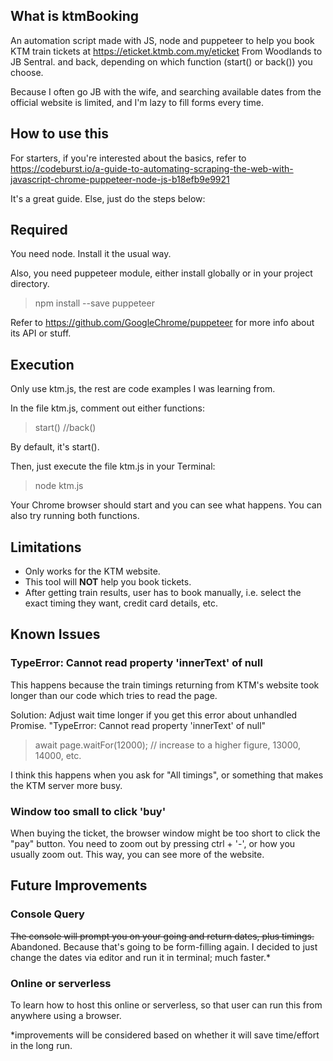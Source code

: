 ## What is ktmBooking
An automation script made with JS, node and puppeteer to help you book KTM train tickets at https://eticket.ktmb.com.my/eticket From Woodlands to JB Sentral. and back, depending on which function (start() or back()) you choose.

Because I often go JB with the wife, and searching available dates from the official website is limited, and I'm lazy to fill forms every time.


## How to use this
For starters, if you're interested about the basics, refer to https://codeburst.io/a-guide-to-automating-scraping-the-web-with-javascript-chrome-puppeteer-node-js-b18efb9e9921

It's a great guide. Else, just do the steps below:


## Required
You need node. Install it the usual way.

Also, you need puppeteer module, either install globally or in your project directory. 
>npm install --save puppeteer

Refer to https://github.com/GoogleChrome/puppeteer for more info about its API or stuff.


## Execution
Only use ktm.js, the rest are code examples I was learning from.

In the file ktm.js, comment out either functions: 
> start()
> //back()

By default, it's start().

Then, just execute the file ktm.js in your Terminal: 
>node ktm.js

Your Chrome browser should start and you can see what happens. You can also try running both functions. 


## Limitations
- Only works for the KTM website.
- This tool will **NOT** help you book tickets.
- After getting train results, user has to book manually, i.e. select the exact timing they want, credit card details, etc.

## Known Issues

### TypeError: Cannot read property 'innerText' of null
This happens because the train timings returning from KTM's website took longer than our code which tries to read the page.

Solution: Adjust wait time longer if you get this error about unhandled Promise. "TypeError: Cannot read property 'innerText' of null"

>await page.waitFor(12000); // increase to a higher figure, 13000, 14000, etc.

I think this happens when you ask for "All timings", or something that makes the KTM server more busy.


### Window too small to click 'buy'
When buying the ticket, the browser window might be too short to click the "pay" button.
You need to zoom out by pressing ctrl + '-', or how you usually zoom out.
This way, you can see more of the website.


## Future Improvements
### Console Query
~~The console will prompt you on your going and return dates, plus timings.~~
Abandoned. Because that's going to be form-filling again. I decided to just change the dates via editor and run it in terminal; much faster.*


### Online or serverless
To learn how to host this online or serverless, so that user can run this from anywhere using a browser. 




*improvements will be considered based on whether it will save time/effort in the long run.
